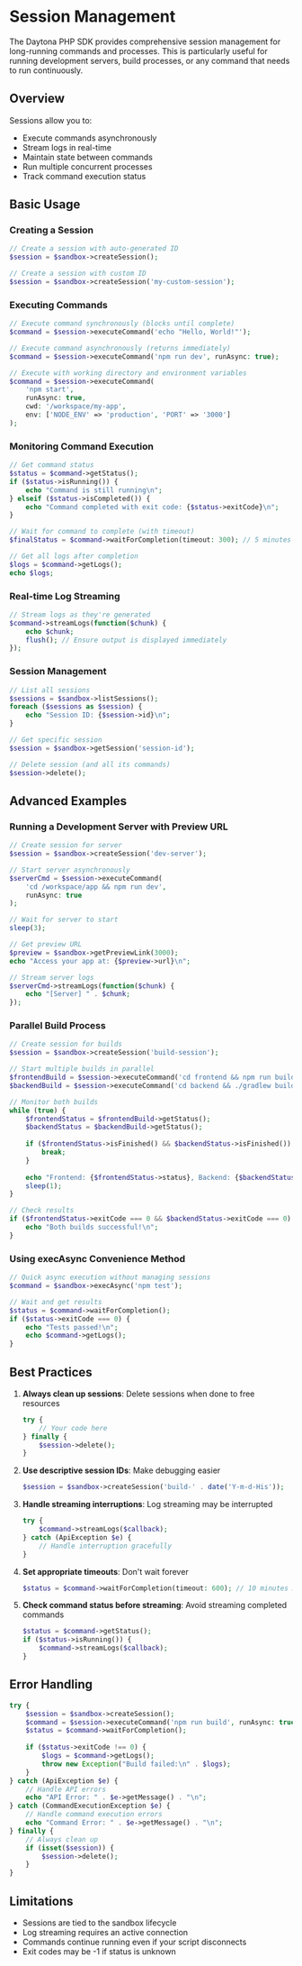 # Session Management

The Daytona PHP SDK provides comprehensive session management for long-running commands and processes. This is particularly useful for running development servers, build processes, or any command that needs to run continuously.

## Overview

Sessions allow you to:
- Execute commands asynchronously
- Stream logs in real-time
- Maintain state between commands
- Run multiple concurrent processes
- Track command execution status

## Basic Usage

### Creating a Session

```php
// Create a session with auto-generated ID
$session = $sandbox->createSession();

// Create a session with custom ID
$session = $sandbox->createSession('my-custom-session');
```

### Executing Commands

```php
// Execute command synchronously (blocks until complete)
$command = $session->executeCommand('echo "Hello, World!"');

// Execute command asynchronously (returns immediately)
$command = $session->executeCommand('npm run dev', runAsync: true);

// Execute with working directory and environment variables
$command = $session->executeCommand(
    'npm start',
    runAsync: true,
    cwd: '/workspace/my-app',
    env: ['NODE_ENV' => 'production', 'PORT' => '3000']
);
```

### Monitoring Command Execution

```php
// Get command status
$status = $command->getStatus();
if ($status->isRunning()) {
    echo "Command is still running\n";
} elseif ($status->isCompleted()) {
    echo "Command completed with exit code: {$status->exitCode}\n";
}

// Wait for command to complete (with timeout)
$finalStatus = $command->waitForCompletion(timeout: 300); // 5 minutes

// Get all logs after completion
$logs = $command->getLogs();
echo $logs;
```

### Real-time Log Streaming

```php
// Stream logs as they're generated
$command->streamLogs(function($chunk) {
    echo $chunk;
    flush(); // Ensure output is displayed immediately
});
```

### Session Management

```php
// List all sessions
$sessions = $sandbox->listSessions();
foreach ($sessions as $session) {
    echo "Session ID: {$session->id}\n";
}

// Get specific session
$session = $sandbox->getSession('session-id');

// Delete session (and all its commands)
$session->delete();
```

## Advanced Examples

### Running a Development Server with Preview URL

```php
// Create session for server
$session = $sandbox->createSession('dev-server');

// Start server asynchronously
$serverCmd = $session->executeCommand(
    'cd /workspace/app && npm run dev',
    runAsync: true
);

// Wait for server to start
sleep(3);

// Get preview URL
$preview = $sandbox->getPreviewLink(3000);
echo "Access your app at: {$preview->url}\n";

// Stream server logs
$serverCmd->streamLogs(function($chunk) {
    echo "[Server] " . $chunk;
});
```

### Parallel Build Process

```php
// Create session for builds
$session = $sandbox->createSession('build-session');

// Start multiple builds in parallel
$frontendBuild = $session->executeCommand('cd frontend && npm run build', runAsync: true);
$backendBuild = $session->executeCommand('cd backend && ./gradlew build', runAsync: true);

// Monitor both builds
while (true) {
    $frontendStatus = $frontendBuild->getStatus();
    $backendStatus = $backendBuild->getStatus();
    
    if ($frontendStatus->isFinished() && $backendStatus->isFinished()) {
        break;
    }
    
    echo "Frontend: {$frontendStatus->status}, Backend: {$backendStatus->status}\n";
    sleep(1);
}

// Check results
if ($frontendStatus->exitCode === 0 && $backendStatus->exitCode === 0) {
    echo "Both builds successful!\n";
}
```

### Using execAsync Convenience Method

```php
// Quick async execution without managing sessions
$command = $sandbox->execAsync('npm test');

// Wait and get results
$status = $command->waitForCompletion();
if ($status->exitCode === 0) {
    echo "Tests passed!\n";
    echo $command->getLogs();
}
```

## Best Practices

1. **Always clean up sessions**: Delete sessions when done to free resources
   ```php
   try {
       // Your code here
   } finally {
       $session->delete();
   }
   ```

2. **Use descriptive session IDs**: Make debugging easier
   ```php
   $session = $sandbox->createSession('build-' . date('Y-m-d-His'));
   ```

3. **Handle streaming interruptions**: Log streaming may be interrupted
   ```php
   try {
       $command->streamLogs($callback);
   } catch (ApiException $e) {
       // Handle interruption gracefully
   }
   ```

4. **Set appropriate timeouts**: Don't wait forever
   ```php
   $status = $command->waitForCompletion(timeout: 600); // 10 minutes max
   ```

5. **Check command status before streaming**: Avoid streaming completed commands
   ```php
   $status = $command->getStatus();
   if ($status->isRunning()) {
       $command->streamLogs($callback);
   }
   ```

## Error Handling

```php
try {
    $session = $sandbox->createSession();
    $command = $session->executeCommand('npm run build', runAsync: true);
    $status = $command->waitForCompletion();
    
    if ($status->exitCode !== 0) {
        $logs = $command->getLogs();
        throw new Exception("Build failed:\n" . $logs);
    }
} catch (ApiException $e) {
    // Handle API errors
    echo "API Error: " . $e->getMessage() . "\n";
} catch (CommandExecutionException $e) {
    // Handle command execution errors
    echo "Command Error: " . $e->getMessage() . "\n";
} finally {
    // Always clean up
    if (isset($session)) {
        $session->delete();
    }
}
```

## Limitations

- Sessions are tied to the sandbox lifecycle
- Log streaming requires an active connection
- Commands continue running even if your script disconnects
- Exit codes may be -1 if status is unknown